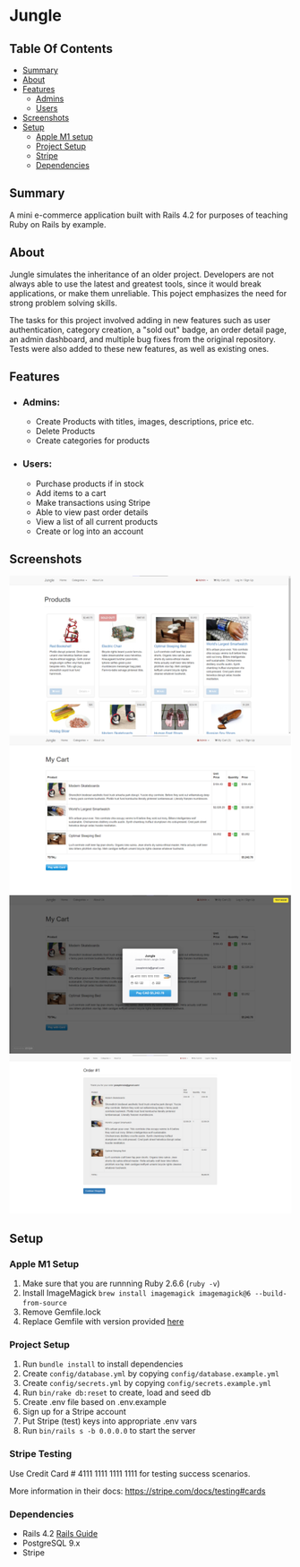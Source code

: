 # Jungle

## Table Of Contents
- [Summary](#summary)
- [About](#about)
- [Features](#features)
  - [Admins](#admins)
  - [Users](#users)
- [Screenshots](#screenshots)
- [Setup](#setup)
  - [Apple M1 setup](#apple-m1-setup)
  - [Project Setup](#project-setup)
  - [Stripe](#stripe-testing)
  - [Dependencies](#dependencies)

## Summary

A mini e-commerce application built with Rails 4.2 for purposes of teaching Ruby on Rails by example.

## About

Jungle simulates the inheritance of an older project. Developers are not always able to use the latest and greatest tools, since it would break applications, or make them unreliable. This poject emphasizes the need for strong problem solving skills. 

The tasks for this project involved adding in new features such as user authentication, category creation, a "sold out" badge, an order detail page, an admin dashboard, and multiple bug fixes from the original repository. Tests were also added to these new features, as well as existing ones.

## Features
- ### Admins:
  - Create Products with titles, images, descriptions, price etc.
  - Delete Products
  - Create categories for products
- ### Users:
  - Purchase products if in stock
  - Add items to a cart
  - Make transactions using Stripe
  - Able to view past order details
  - View a list of all current products
  - Create or log into an account

## Screenshots
![Home Page](./docs/images/home_page.png)
![My Cart](./docs/images/my_cart.png)
![Stripe Checkout](./docs/images/stripe_checkout.png)
![Order Details Page](./docs/images/order_details.png)

## Setup

### Apple M1 Setup

1. Make sure that you are runnning Ruby 2.6.6 (`ruby -v`)
1. Install ImageMagick `brew install imagemagick imagemagick@6 --build-from-source`
2. Remove Gemfile.lock
3. Replace Gemfile with version provided [here](https://gist.githubusercontent.com/FrancisBourgouin/831795ae12c4704687a0c2496d91a727/raw/ce8e2104f725f43e56650d404169c7b11c33a5c5/Gemfile)

### Project Setup

1. Run `bundle install` to install dependencies
2. Create `config/database.yml` by copying `config/database.example.yml`
3. Create `config/secrets.yml` by copying `config/secrets.example.yml`
4. Run `bin/rake db:reset` to create, load and seed db
5. Create .env file based on .env.example
6. Sign up for a Stripe account
7. Put Stripe (test) keys into appropriate .env vars
8. Run `bin/rails s -b 0.0.0.0` to start the server

### Stripe Testing

Use Credit Card # 4111 1111 1111 1111 for testing success scenarios.

More information in their docs: <https://stripe.com/docs/testing#cards>

### Dependencies

* Rails 4.2 [Rails Guide](http://guides.rubyonrails.org/v4.2/)
* PostgreSQL 9.x
* Stripe
